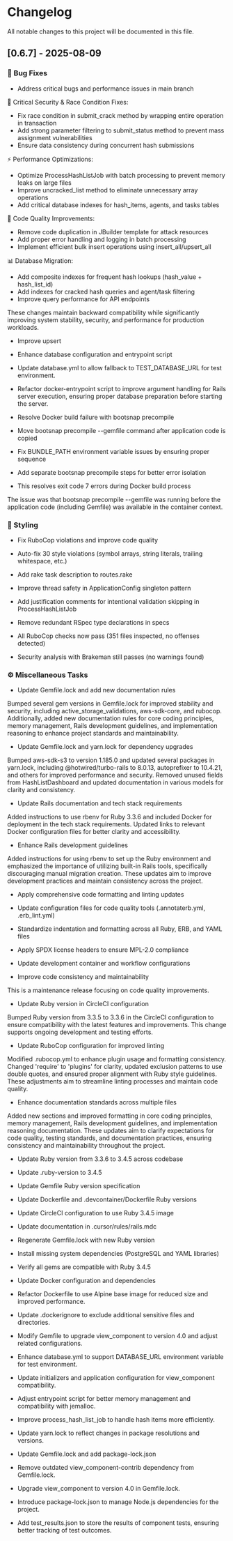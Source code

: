 # Changelog

All notable changes to this project will be documented in this file.

## [0.6.7] - 2025-08-09

### 🐛 Bug Fixes

- Address critical bugs and performance issues in main branch

🚨 Critical Security & Race Condition Fixes:
- Fix race condition in submit_crack method by wrapping entire operation in transaction
- Add strong parameter filtering to submit_status method to prevent mass assignment vulnerabilities
- Ensure data consistency during concurrent hash submissions

⚡ Performance Optimizations:
- Optimize ProcessHashListJob with batch processing to prevent memory leaks on large files
- Improve uncracked_list method to eliminate unnecessary array operations
- Add critical database indexes for hash_items, agents, and tasks tables

🧹 Code Quality Improvements:
- Remove code duplication in JBuilder template for attack resources
- Add proper error handling and logging in batch processing
- Implement efficient bulk insert operations using insert_all/upsert_all

📊 Database Migration:
- Add composite indexes for frequent hash lookups (hash_value + hash_list_id)
- Add indexes for cracked hash queries and agent/task filtering
- Improve query performance for API endpoints

These changes maintain backward compatibility while significantly improving
system stability, security, and performance for production workloads.

- Improve upsert

- Enhance database configuration and entrypoint script

- Update database.yml to allow fallback to TEST_DATABASE_URL for test environment.
- Refactor docker-entrypoint script to improve argument handling for Rails server execution, ensuring proper database preparation before starting the server.

- Resolve Docker build failure with bootsnap precompile

- Move bootsnap precompile --gemfile command after application code is copied
- Fix BUNDLE_PATH environment variable issues by ensuring proper sequence
- Add separate bootsnap precompile steps for better error isolation
- This resolves exit code 7 errors during Docker build process

The issue was that bootsnap precompile --gemfile was running before the
application code (including Gemfile) was available in the container context.


### 🎨 Styling

- Fix RuboCop violations and improve code quality

- Auto-fix 30 style violations (symbol arrays, string literals, trailing whitespace, etc.)
- Add rake task description to routes.rake
- Improve thread safety in ApplicationConfig singleton pattern
- Add justification comments for intentional validation skipping in ProcessHashListJob
- Remove redundant RSpec type declarations in specs
- All RuboCop checks now pass (351 files inspected, no offenses detected)
- Security analysis with Brakeman still passes (no warnings found)


### ⚙️ Miscellaneous Tasks

- Update Gemfile.lock and add new documentation rules

Bumped several gem versions in Gemfile.lock for improved stability and security, including active_storage_validations, aws-sdk-core, and rubocop. Additionally, added new documentation rules for core coding principles, memory management, Rails development guidelines, and implementation reasoning to enhance project standards and maintainability.

- Update Gemfile.lock and yarn.lock for dependency upgrades

Bumped aws-sdk-s3 to version 1.185.0 and updated several packages in yarn.lock, including @hotwired/turbo-rails to 8.0.13, autoprefixer to 10.4.21, and others for improved performance and security. Removed unused fields from HashListDashboard and updated documentation in various models for clarity and consistency.

- Update Rails documentation and tech stack requirements

Added instructions to use rbenv for Ruby 3.3.6 and included Docker for deployment in the tech stack requirements. Updated links to relevant Docker configuration files for better clarity and accessibility.

- Enhance Rails development guidelines

Added instructions for using rbenv to set up the Ruby environment and emphasized the importance of utilizing built-in Rails tools, specifically discouraging manual migration creation. These updates aim to improve development practices and maintain consistency across the project.

- Apply comprehensive code formatting and linting updates

- Update configuration files for code quality tools (.annotaterb.yml, .erb_lint.yml)
- Standardize indentation and formatting across all Ruby, ERB, and YAML files
- Apply SPDX license headers to ensure MPL-2.0 compliance
- Update development container and workflow configurations
- Improve code consistency and maintainability

This is a maintenance release focusing on code quality improvements.

- Update Ruby version in CircleCI configuration

Bumped Ruby version from 3.3.5 to 3.3.6 in the CircleCI configuration to ensure compatibility with the latest features and improvements. This change supports ongoing development and testing efforts.

- Update RuboCop configuration for improved linting

Modified .rubocop.yml to enhance plugin usage and formatting consistency. Changed 'require' to 'plugins' for clarity, updated exclusion patterns to use double quotes, and ensured proper alignment with Ruby style guidelines. These adjustments aim to streamline linting processes and maintain code quality.

- Enhance documentation standards across multiple files

Added new sections and improved formatting in core coding principles, memory management, Rails development guidelines, and implementation reasoning documentation. These updates aim to clarify expectations for code quality, testing standards, and documentation practices, ensuring consistency and maintainability throughout the project.

- Update Ruby version from 3.3.6 to 3.4.5 across codebase

- Update .ruby-version to 3.4.5
- Update Gemfile Ruby version specification
- Update Dockerfile and .devcontainer/Dockerfile Ruby versions
- Update CircleCI configuration to use Ruby 3.4.5 image
- Update documentation in .cursor/rules/rails.mdc
- Regenerate Gemfile.lock with new Ruby version
- Install missing system dependencies (PostgreSQL and YAML libraries)
- Verify all gems are compatible with Ruby 3.4.5

- Update Docker configuration and dependencies

- Refactor Dockerfile to use Alpine base image for reduced size and improved performance.
- Update .dockerignore to exclude additional sensitive files and directories.
- Modify Gemfile to upgrade view_component to version 4.0 and adjust related configurations.
- Enhance database.yml to support DATABASE_URL environment variable for test environment.
- Update initializers and application configuration for view_component compatibility.
- Adjust entrypoint script for better memory management and compatibility with jemalloc.
- Improve process_hash_list_job to handle hash items more efficiently.
- Update yarn.lock to reflect changes in package resolutions and versions.

- Update Gemfile.lock and add package-lock.json

- Remove outdated view_component-contrib dependency from Gemfile.lock.
- Upgrade view_component to version 4.0 in Gemfile.lock.
- Introduce package-lock.json to manage Node.js dependencies for the project.
- Add test_results.json to store the results of component tests, ensuring better tracking of test outcomes.


<!-- generated by git-cliff -->
